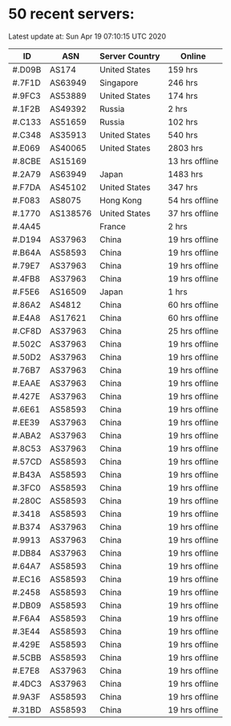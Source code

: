 # 50 recent servers:

Latest update at: Sun Apr 19 07:10:15 UTC 2020

| ID | ASN | Server Country | Online |
| -- | --- | -------------- | ------ |
| #.D09B | AS174 | United States | 159 hrs |
| #.7F1D | AS63949 | Singapore | 246 hrs |
| #.9FC3 | AS53889 | United States | 174 hrs |
| #.1F2B | AS49392 | Russia | 2 hrs |
| #.C133 | AS51659 | Russia | 102 hrs |
| #.C348 | AS35913 | United States | 540 hrs |
| #.E069 | AS40065 | United States | 2803 hrs |
| #.8CBE | AS15169 |  | 13 hrs offline |
| #.2A79 | AS63949 | Japan | 1483 hrs |
| #.F7DA | AS45102 | United States | 347 hrs |
| #.F083 | AS8075 | Hong Kong | 54 hrs offline |
| #.1770 | AS138576 | United States | 37 hrs offline |
| #.4A45 |  | France | 2 hrs |
| #.D194 | AS37963 | China | 19 hrs offline |
| #.B64A | AS58593 | China | 19 hrs offline |
| #.79E7 | AS37963 | China | 19 hrs offline |
| #.4FB8 | AS37963 | China | 19 hrs offline |
| #.F5E6 | AS16509 | Japan | 1 hrs |
| #.86A2 | AS4812 | China | 60 hrs offline |
| #.E4A8 | AS17621 | China | 60 hrs offline |
| #.CF8D | AS37963 | China | 25 hrs offline |
| #.502C | AS37963 | China | 19 hrs offline |
| #.50D2 | AS37963 | China | 19 hrs offline |
| #.76B7 | AS37963 | China | 19 hrs offline |
| #.EAAE | AS37963 | China | 19 hrs offline |
| #.427E | AS37963 | China | 19 hrs offline |
| #.6E61 | AS58593 | China | 19 hrs offline |
| #.EE39 | AS37963 | China | 19 hrs offline |
| #.ABA2 | AS37963 | China | 19 hrs offline |
| #.8C53 | AS37963 | China | 19 hrs offline |
| #.57CD | AS58593 | China | 19 hrs offline |
| #.B43A | AS58593 | China | 19 hrs offline |
| #.3FC0 | AS58593 | China | 19 hrs offline |
| #.280C | AS58593 | China | 19 hrs offline |
| #.3418 | AS58593 | China | 19 hrs offline |
| #.B374 | AS37963 | China | 19 hrs offline |
| #.9913 | AS37963 | China | 19 hrs offline |
| #.DB84 | AS37963 | China | 19 hrs offline |
| #.64A7 | AS58593 | China | 19 hrs offline |
| #.EC16 | AS58593 | China | 19 hrs offline |
| #.2458 | AS58593 | China | 19 hrs offline |
| #.DB09 | AS58593 | China | 19 hrs offline |
| #.F6A4 | AS58593 | China | 19 hrs offline |
| #.3E44 | AS58593 | China | 19 hrs offline |
| #.429E | AS58593 | China | 19 hrs offline |
| #.5CBB | AS58593 | China | 19 hrs offline |
| #.E7E8 | AS37963 | China | 19 hrs offline |
| #.4DC3 | AS37963 | China | 19 hrs offline |
| #.9A3F | AS58593 | China | 19 hrs offline |
| #.31BD | AS58593 | China | 19 hrs offline |

